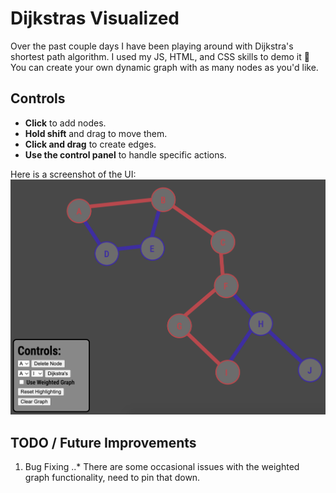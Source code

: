 # Dijkstras Visualized 
Over the past couple days I have been playing around with Dijkstra's shortest path algorithm. I used my JS, HTML, and CSS skills to demo it 🚀
You can create your own dynamic graph with as many nodes as you'd like.

## Controls
* **Click** to add nodes.
* **Hold shift** and drag to move them. 
* **Click and drag** to create edges.
* **Use the control panel** to handle specific actions.

Here is a screenshot of the UI:
<br>
![alt text](demo.png)

## TODO / Future Improvements
1. Bug Fixing
..* There are some occasional issues with the weighted graph functionality, need to pin that down.
